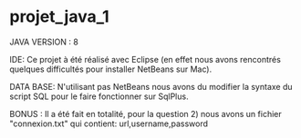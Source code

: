 # projet_java_1

JAVA VERSION : 8

IDE: Ce projet à été réalisé avec Eclipse (en effet nous avons rencontrés quelques difficultés pour installer NetBeans sur Mac).

DATA BASE: N'utilisant pas NetBeans nous avons du modifier la syntaxe du script SQL pour le faire fonctionner sur SqlPlus.

BONUS : Il a été fait en totalité, pour la question 2) nous avons un fichier "connexion.txt" qui contient: url,username,password

